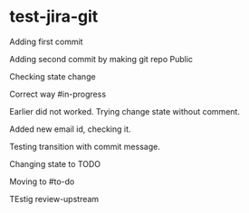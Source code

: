 # test-jira-git

Adding first commit

Adding second commit by making git repo Public

Checking state change 

Correct way #in-progress

Earlier did not worked. Trying change state without comment.

Added new email id, checking it.

Testing transition with commit message.

Changing state to TODO

Moving to #to-do

TEstig review-upstream
